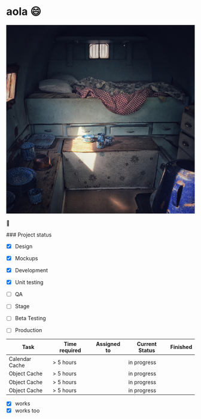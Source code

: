 # aola :smile:

![alt text](./img/sleep-g4a40c23a8_1280.jpg "tiny house")


:grimacing:

\### Project status

- [x] Design
- [x] Mockups
- [x] Development
- [x] Unit testing
- [ ] QA
- [ ] Stage
- [ ] Beta Testing
- [ ] Production


| Task           | Time required | Assigned to   | Current Status | Finished | 
|----------------|---------------|---------------|----------------|-----------|
| Calendar Cache | > 5 hours  |  | in progress |  
| Object Cache   | > 5 hours  |  | in progress |
| Object Cache   | > 5 hours  |  | in progress | 
| Object Cache   | > 5 hours  |  | in progress | 


- [x] works
- [x] works too 

